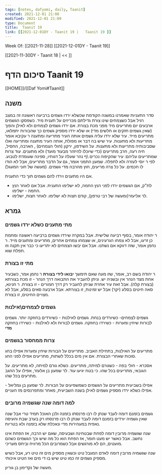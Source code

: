 ```yaml
---
tags: [notes, dafyomi, daily, Taanit] 
created: 2021-12-01 21:08
modified: 2021-12-01 21:09
type: Document
title:  Taanit 19
link: [[2021-12-01DY - Taanit 19 |   Taanit 19 ]]
---
```

Week Of: [[2021-11-28]]
[[2021-12-01DY - Taanit 19]]

[[2021-11-30DY - Taanit 18 | << ]] 

# סיכום הדף  Taanit 19

[[HOME]]/[[Daf Yomi#Taanit]]

## משנה
סדר התעניות שאמרנו במשנה הקודמת שכשלא ירדו גשמים ברביעה ראשונה זה במצב רגיל אבל כשצמחים שינו צורת גדילתם מכריזים על תענית מיד. 
כשפסקו הגשמים ארבעים יום מתריעים מיד מפני מכת בצורת. 
אם ירדו גשמים לצמחים ולא לאילן והפוך (שאין גשמים חזקים או חלשים מדי) או שלא ירדו מספיק גשמים כך שהבורות יתמלאו, מתריעים מייד.
עיר שלא ירדו עליה גשמים אותה העיר מתריעה ומתענה ר עקיבא אומר מתריעות ולא מתענות.
עיר שיש בה דבר או מפולת, אותה העיר מתענה ומתריעה ואלו שסביבותיה מתריעות ולא מתענות.
על השידפון, ירקון (חולי הצמחים) , הארבה, החסיל, חיה רעה, חרב מתריעים (כדי שיוכלו להיזהר מבעוד מועד) ולא מתענים.
עוד צרות שמתריעים עליהם: עיר שהקיפוה נכרים \ף נהר שעלה על דגותיו, ספינה שעומדת לטבוע. לפי ר יוסי לעזרה ולא לתפלה. שמעון התמני אומר, גם על הדבר מתריעים, אבל לא הודו לו חכמים.
על כל צרה מריעים, חוץ מהרבה מדי גשמים. (מעשה של חוני המעגל)

אם היו מתענים וירדו להם גשמים תוך כדי התענית. 
- לת"ק, אם הגשמים ירדו לפני הנץ החמה, לא ישלימו התענית. אבל אם לאחר הנץ החמה - ישלימו.
- לר אליעזר(ומעשה של רבי טרפון), קודם חצות לא ישלימו. לאחר חצות, ישלימו.

## גמרא
### מתי מתענים כשלא ירדו גשמים
ר יהודה אומר, בסוף רביעה שלישית. אבל במקרה שירדו גשמים ברביעה ראשונה ומחמת כן זרעו, אבל לא צמחו הגרעינים, או שצמחו צמחים אחרים, מתריעים ומתענים מייד.
ר נחמן אומר, שזה דווקא אם נשתנו. אבל אם יבשו הצמחים לא יתריעו כי כבר אין תקנה וזו תפלת שוא.

### מתי זו בצורת
ר יהודה בשם רב, אומר, שזו מעה שאם תימשך **יבואו לידי בצורת** 
ר נחמן אמר, כשבעיר אחת מצד הנהר אין ובשניה יש. וניתן להעביר את התבואה דרך הנהר - זו מכת בצורתא (בצורת קלה). אבל זאת עיר אחרת שניתן להעביר רק דרך חמורים - זו בצורת.
ר חנינא, סאה חיטים בסלע (יקר) אבל יש זמינות, זו בצורתא. אבל ארבעה סאים בסלע, אבל לא מצויים החיטים, זו בצורת.

### גשמים לצמחים\אילנות
גשמים לצמחים- כשיורדים בנחת.
גשמים לאילנות - כשיורדים בחוזקה יותר.
גשמים לבורות שיחין ומערות - כשירדו בחוזקה. 
גשמים לבורות ולא לאילנות - כשירדו בחוזקה **מדי**

### צרות ממחסור בגשמים
מתריעים על האילנות, בתחילת האביב. 
מתריעים על הבורות שיחין ומערות אפילו בחג סוכות שאחרי הבצורת. אם אין מים בכלל לשתות, מתריעים אפילו לפני החג. 

אסכרא - חולי בפה - כשגורם למיתה, מתריעים. כשלא גורם למיתה, לא מתריעים.
על הגובאי, מתריעים בכל שהו. כי בטח יגיעו עוד. לר שמעון בן אלעזר, אפילו על החגב מתרעים בכל שהו.

אפילו בשביעית מתריעים על הגשמים כשמשפיעים על הבורות. לר שמעון בן גמליאל - אפילו כשלא ירדו מספיק גשמים לאילן בשנה השביעית, מאחר ומתפרנסים מז העניים.

### למה דומה שנה שגשמיה מרובים 
גשמים בזמנם דומה לעבד שנתן לו רבו פרנסתו בזמנה  ולכן האוכל תמיד טרי אבל שנה שאין גשמיה יורדים בזמנם דומה לעבד שנתן לו רבו פרנסתו רק בערב שבת והעיסה נאפית במעהירות מדי ונאכלת שלא בזמנה ולא בטריות.

שנה שגשמיה מרובין דומה לפחת שבטחינה ושבעיסה, שאם יש הרבה, אז הפחת אינו נחשב. אבל כאשר יש מעט חומר, אז הפחת הוא כל מה שיש וכך הגשמים כשהם מועטים, הם לא מורגשים אבל כשמרובים הכל מרוויח וביחס מעריכי.

שנה שגשמיה מרובין דומה לאדם המגבל טיט וכשאין מספיק מים זה טיט רע, אבל כשיש מספיק גשמים זה כמו טיט שיש בו די מים ואז הטיט איכותי.

מעשה של נקדימון בן גוריון.

 

